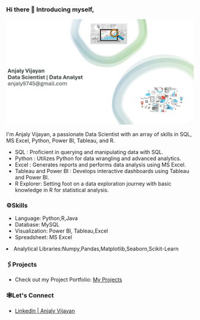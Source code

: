 ### Hi there 👋 Introducing myself,

<img width="2000" alt="Coding" src="https://github.com/anjaly411/anjaly411/blob/main/Slide1.jpg">



I'm Anjaly Vijayan, a passionate Data Scientist with an array of skills in SQL, MS Excel, Python, Power BI, Tableau, and R.<br>
<ul>
<li>SQL : Proficient in querying and manipulating data with SQL.</li>
<li>Python : Utilizes Python for data wrangling and advanced analytics.</li>
<li>Excel : Generates reports and performs data analysis using MS Excel.</li>
<li>Tableau and Power BI : Develops interactive dashboards using Tableau and Power BI.</li>
<li>R Explorer: Setting foot on a data exploration journey with basic knowledge in R for statistical analysis.</li></ul>

<h3>⚙️Skills</h3>
<ul>
<li>Language:  Python,R,Java</li>
<li>Database: MySQL</li>
<li>Visualization: Power BI, Tableau,Excel</li>
<li>Spreadsheet: MS Excel</li></ul>
<li>Analytical Libraries:Numpy,Pandas,Matplotlib,Seaborn,Scikit-Learn</li></ul>



<h3>🖇️Projects</h3>
<ul>
<li><p>Check out my Project Portfolio: <a href="https://github.com/anjaly411/Portfolio_Anjaly_vijayan">My Projects</a></p></li></ul>

<h3>🕸️Let's Connect</h3>
<ul>
 <li><a href="https://www.linkedin.com/in/anjaly-vijayan-536648214">Linkedln | Anjaly Vijayan</a><br></li>
</ul>
<!--
**Mariyajoseph24/Mariyajoseph24** is a ✨ _special_ ✨ repository because its `README.md` (this file) appears on your GitHub profile.

Here are some ideas to get you started:

- 🔭 I’m currently working on ...SOMETHING FISHYY
- 🌱 I’m currently learning ...
- 👯 I’m looking to collaborate on ...
- 🤔 I’m looking for help with ...
- 💬 Ask me about ...
- 📫 How to reach me: ...
- 😄 Pronouns: ...
- ⚡ Fun fact: ...
-->
